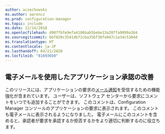 ```yaml
---
author: aczechowski
ms.author: aaroncz
ms.prod: configuration-manager
ms.topic: include
ms.date: 12/14/2018
ms.openlocfilehash: d907fbfe9efa4106bab5bebe13a207fa9899a384
ms.sourcegitcommit: bbf820c35414bf2cba356f30fe047c1a34c5384d
ms.translationtype: HT
ms.contentlocale: ja-JP
ms.lasthandoff: 04/21/2020
ms.locfileid: "81693650"
---
```

## <a name="improvements-to-application-approvals-via-email"></a><a name="bkmk_email"></a> 電子メールを使用したアプリケーション承認の改善
<!--3594063-->
このリリースには、アプリケーションの要求の[メール通知](../../../../apps/deploy-use/app-approval.md#bkmk_email-approve)を受信するための機能強化が含まれています。 ユーザーは、ソフトウェア センターから要求にコメントをいつでも追加することができます。 このコメントは、Configuration Manager コンソールのアプリケーションの要求に表示されます。 このコメントも電子メールに表示されるようになりました。 電子メールにこのコメントを含めると、承認者が要求を承認するか拒否するかをより適切に判断するのに役立ちます。

